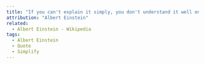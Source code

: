 ```yaml
---
title: "If you can't explain it simply, you don't understand it well enough."
attribution: "Albert Einstein"
related:
  - Albert Einstein - Wikipedia
tags:
  - Albert Einstein
  - Quote
  - Simplify
---
```

